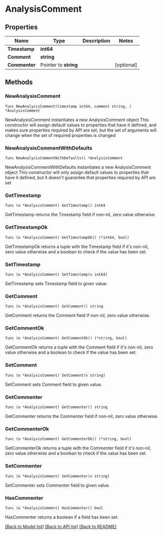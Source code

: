 # AnalysisComment

## Properties

Name | Type | Description | Notes
------------ | ------------- | ------------- | -------------
**Timestamp** | **int64** |  | 
**Comment** | **string** |  | 
**Commenter** | Pointer to **string** |  | [optional] 

## Methods

### NewAnalysisComment

`func NewAnalysisComment(timestamp int64, comment string, ) *AnalysisComment`

NewAnalysisComment instantiates a new AnalysisComment object
This constructor will assign default values to properties that have it defined,
and makes sure properties required by API are set, but the set of arguments
will change when the set of required properties is changed

### NewAnalysisCommentWithDefaults

`func NewAnalysisCommentWithDefaults() *AnalysisComment`

NewAnalysisCommentWithDefaults instantiates a new AnalysisComment object
This constructor will only assign default values to properties that have it defined,
but it doesn't guarantee that properties required by API are set

### GetTimestamp

`func (o *AnalysisComment) GetTimestamp() int64`

GetTimestamp returns the Timestamp field if non-nil, zero value otherwise.

### GetTimestampOk

`func (o *AnalysisComment) GetTimestampOk() (*int64, bool)`

GetTimestampOk returns a tuple with the Timestamp field if it's non-nil, zero value otherwise
and a boolean to check if the value has been set.

### SetTimestamp

`func (o *AnalysisComment) SetTimestamp(v int64)`

SetTimestamp sets Timestamp field to given value.


### GetComment

`func (o *AnalysisComment) GetComment() string`

GetComment returns the Comment field if non-nil, zero value otherwise.

### GetCommentOk

`func (o *AnalysisComment) GetCommentOk() (*string, bool)`

GetCommentOk returns a tuple with the Comment field if it's non-nil, zero value otherwise
and a boolean to check if the value has been set.

### SetComment

`func (o *AnalysisComment) SetComment(v string)`

SetComment sets Comment field to given value.


### GetCommenter

`func (o *AnalysisComment) GetCommenter() string`

GetCommenter returns the Commenter field if non-nil, zero value otherwise.

### GetCommenterOk

`func (o *AnalysisComment) GetCommenterOk() (*string, bool)`

GetCommenterOk returns a tuple with the Commenter field if it's non-nil, zero value otherwise
and a boolean to check if the value has been set.

### SetCommenter

`func (o *AnalysisComment) SetCommenter(v string)`

SetCommenter sets Commenter field to given value.

### HasCommenter

`func (o *AnalysisComment) HasCommenter() bool`

HasCommenter returns a boolean if a field has been set.


[[Back to Model list]](../README.md#documentation-for-models) [[Back to API list]](../README.md#documentation-for-api-endpoints) [[Back to README]](../README.md)


